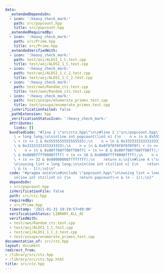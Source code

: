 ```yaml
---
data:
  _extendedDependsOn:
  - icon: ':heavy_check_mark:'
    path: src/popcount.hpp
    title: src/popcount.hpp
  _extendedRequiredBy:
  - icon: ':heavy_check_mark:'
    path: src/Prime.hpp
    title: src/Prime.hpp
  _extendedVerifiedWith:
  - icon: ':heavy_check_mark:'
    path: test/aoj/ALDS1_1_C.test.cpp
    title: test/aoj/ALDS1_1_C.test.cpp
  - icon: ':heavy_check_mark:'
    path: test/aoj/ALDS1_1_C_2.test.cpp
    title: test/aoj/ALDS1_1_C_2.test.cpp
  - icon: ':heavy_check_mark:'
    path: test/own/Random_ctz.test.cpp
    title: test/own/Random_ctz.test.cpp
  - icon: ':heavy_check_mark:'
    path: test/yosupo/enumerate_primes.test.cpp
    title: test/yosupo/enumerate_primes.test.cpp
  _isVerificationFailed: false
  _pathExtension: hpp
  _verificationStatusIcon: ':heavy_check_mark:'
  attributes:
    links: []
  bundledCode: "#line 2 \"src/ctz.hpp\"\n\n#line 2 \"src/popcount.hpp\"\n\nusing lint\
    \ = long long;\n\ninline int popcount(lint n) {\n    n = (n & 0x5555555555555555)\
    \ + (n >> 1 & 0x5555555555555555);\n    n = (n & 0x3333333333333333) + (n >> 2\
    \ & 0x3333333333333333);\n    n = (n & 0x0f0f0f0f0f0f0f0f) + (n >> 4 & 0x0f0f0f0f0f0f0f0f);\n\
    \    n = (n & 0x00ff00ff00ff00ff) + (n >> 8 & 0x00ff00ff00ff00ff);\n    n = (n\
    \ & 0x0000ffff0000ffff) + (n >> 16 & 0x0000ffff0000ffff);\n    n = (n & 0x00000000ffffffff)\
    \ + (n >> 32 & 0x00000000ffffffff);\n    return n;\n}\n#line 4 \"src/ctz.hpp\"\
    \n\nusing lint = long long;\n\ninline int ctz(lint n) {\n    return popcount(~n\
    \ & (n - 1));\n}\n"
  code: "#pragma once\n\n#include \"popcount.hpp\"\n\nusing lint = long long;\n\n\
    inline int ctz(lint n) {\n    return popcount(~n & (n - 1));\n}"
  dependsOn:
  - src/popcount.hpp
  isVerificationFile: false
  path: src/ctz.hpp
  requiredBy:
  - src/Prime.hpp
  timestamp: '2021-01-31 19:19:57+09:00'
  verificationStatus: LIBRARY_ALL_AC
  verifiedWith:
  - test/own/Random_ctz.test.cpp
  - test/aoj/ALDS1_1_C.test.cpp
  - test/aoj/ALDS1_1_C_2.test.cpp
  - test/yosupo/enumerate_primes.test.cpp
documentation_of: src/ctz.hpp
layout: document
redirect_from:
- /library/src/ctz.hpp
- /library/src/ctz.hpp.html
title: src/ctz.hpp
---
```

